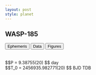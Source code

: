 ```yaml
---
layout: post
style: planet
---
```

<script src="../js/planets.js"></script>

## WASP-185

<!-- Tab links -->
<div class="tab">
<button class="tablinks" onclick="openCity(event, 'Ephemeris')">Ephemeris</button>
<button class="tablinks" onclick="openCity(event, 'Data')">Data</button>
<button class="tablinks" onclick="openCity(event, 'Figures')">Figures</button>
</div>

<!-- Tab content -->
<div id="Ephemeris" class="tabcontent" markdown="1">
<br/><br/>
$$P = 9.38755(20) $$ day <br/>
$$T_0 = 2456935.982771(20) $$ BJD TDB
<br/><br/>
<br/><br/>
</div>


